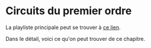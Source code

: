 # Circuits du premier ordre

La playliste principale peut se trouver à [ce lien](https://youtube.com/playlist?list=PLEABsk5Xlyk523c7k20GeLjZ7beKRwT-q).

Dans le détail, voici ce qu'on peut trouver de ce chapitre.


